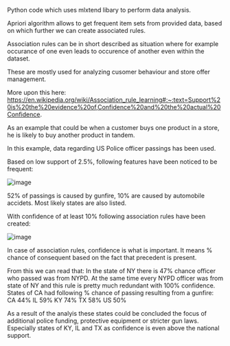 Python code which uses mlxtend libary to perform data analysis.

Apriori algorithm allows to get frequent item sets from provided data, based on which further we can create associated rules.

Association rules can be in short described as situation where for example occurance of one even leads to occurence of another even within the dataset.

These are mostly used for analyzing cusomer behaviour and store offer management.

More upon this here: https://en.wikipedia.org/wiki/Association_rule_learning#:~:text=Support%20is%20the%20evidence%20of,Confidence%20and%20the%20actual%20Confidence.

As an example that could be when a customer buys one product in a store, he is likely to buy another product in tandem.

In this example, data regarding US Police officer passings has been used.

Based on low support of 2.5%, following features have been noticed to be frequent:

![image](https://github.com/Lonceg/Apriori-Association-rules/assets/92753179/ffa5273c-f483-4837-bdf0-8d75bf8a6adb)

52% of passings is caused by gunfire, 10% are caused by automobile accidets. Most likely states are also listed.

With confidence of at least 10% following association rules have been created:

![image](https://github.com/Lonceg/Apriori-Association-rules/assets/92753179/f58e6700-9178-4ded-ab8b-f5188b2a457e)

In case of association rules, confidence is what is important. It means % chance of consequent based on the fact that precedent is present.

From this we can read that:
In the state of NY there is 47% chance officer who passed was from NYPD.
At the same time every NYPD officer was from state of NY and this rule is pretty much redundant with 100% confidence.
States of CA had following % chance of passing resulting from a gunfire:
CA 44%
IL 59%
KY 74%
TX 58%
US 50%

As a result of the analyis these states could be concluded the focus of additional police funding, protective equipment or stricter gun laws.
Especially states of KY, IL and TX as confidence is even above the national support.

